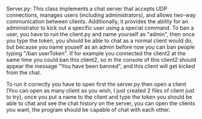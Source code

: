 Server.py:
This class implements a chat server that accepts UDP connections, manages users (including administrators), and allows two-way communication between clients. Additionally, it provides the ability for an administrator to kick out a specific user using a special command.
To ban a user, you have to run the client.py and name yourself as "admin", then once you type the token, you should be able to chat as a normal client would do, but because you name youself as an admin before now you can ban people typing "/ban userToken". If for example
you connected the client2 at the same time you could ban this client2, so in the console of this client2 should appear the message "You have been banned", and this client will get kicked from the chat.

To run it correctly you have to open first the server.py then open a client (You can open as many client as you wish, I just created 2 files of client just to try), once you put a name to the client and type the token you should be able to chat and see the chat history 
on the server, you can open the clients you want, the program should be capable of chat with each other.
